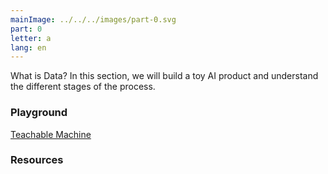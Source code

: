 ```yaml
---
mainImage: ../../../images/part-0.svg
part: 0
letter: a
lang: en
---
```


<div class="content">

What is Data? In this section, we will build a toy AI product and understand the different stages of the process.


### Playground
[Teachable Machine](https://teachablemachine.withgoogle.com/)<br>

### Resources

</div>
